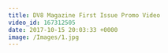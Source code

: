 ```yaml
---
title: DV8 Magazine First Issue Promo Video
video_id: 167312505
date: 2017-10-15 20:03:33 +0000
image: /Images/1.jpg
---
```

